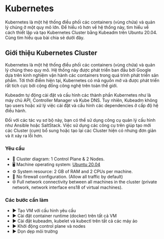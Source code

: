 # Kubernetes

Kubernetes là một hệ thống điều phối các containers (vùng chứa) và quản lý chúng ở một quy mô lớn. Để hiểu rõ hơn về hệ thống này, tìm hiểu về cách thiết lập và tạo Kubernetes Cluster bằng Kubeadm trên Ubuntu 20.04. Cùng tìm hiểu qua bài chia sẻ dưới đây.

## Giới thiệu Kubernetes Cluster

Kubernetes là một hệ thống điều phối các containers (vùng chứa) và quản lý chúng theo quy mô. Hệ thống này được phát triển ban đầu bởi Google dựa trên kinh nghiệm vận hành các containers trong quá trình phát triển sản phẩm. Tới thời điểm hiện tại, Kubernetes có mã nguồn mở và được phát triển rất tích cực bởi cộng đồng công nghệ trên toàn thế giới.

Kubeadm tự động cài đặt và cấu hình các thành phần Kubernetes như là máy chủ API, Controller Manager và Kube DNS. Tuy nhiên, Kubeadm không tạo users hoặc xử lý việc cài đặt và cấu hình các dependencies ở cấp độ hệ điều hành.

Đối với các tác vụ sơ bộ này, bạn có thể sử dụng công cụ quản lý cấu hình như Ansible hoặc SaltStack. Việc sử dụng các công cụ trên giúp tạo mới các Cluster (cụm) bổ sung hoặc tạo lại các Cluster hiện có nhưng đơn giản và ít xảy ra lỗi hơn.

### Yêu cầu

- 🚧 Cluster diagram: 1 Control Plane & 2 Nodes.
- 🖥️ Machine operating system: [Ubuntu 20.04](https://vietnix.vn/ubuntu-20-04/)
- ⚙️ System resource: 2 GB of RAM and 2 CPUs per machine.
- 🧱 No firewall configuration. (Allow all traffic by default)
- 🌐 Full network connectivity between all machines in the cluster (private network, network interface ens18 of virtual machines).

### Các bước cần làm
- ▶️ Tạo VM với cấu hình yêu cầu
- ▶️ Cài đặt container runtime (docker) trên tất cả VM
- ▶️ Cài đặt kubeadm, kubelet và kubectl trên tất cả các máy ảo
- ▶️ Khởi động control plane và nodes
- ▶️ Dọn dẹp môi trường
